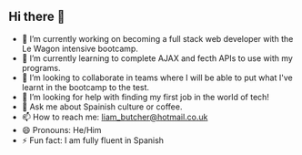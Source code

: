 ## Hi there 👋

- 🔭  I’m currently working on becoming a full stack web developer with the Le Wagon intensive bootcamp.
- 🌱 I’m currently learning to complete AJAX and fecth APIs to use with my programs.
- 👯 I’m looking to collaborate in teams where I will be able to put what I've learnt in the bootcamp to the test.
- 🤔 I’m looking for help with finding my first job in the world of tech!
- 💬 Ask me about Spainish culture or coffee.
- 📫 How to reach me: liam_butcher@hotmail.co.uk
- 😄 Pronouns: He/Him
- ⚡ Fun fact: I am fully fluent in Spanish
